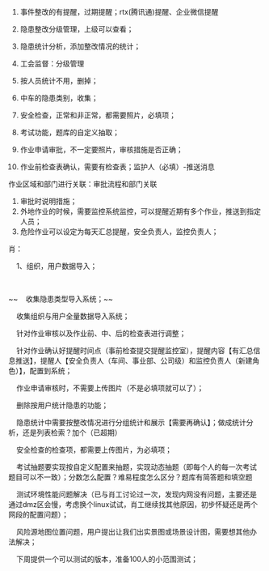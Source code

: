 1.  事件整改的有提醒，过期提醒；rtx(腾讯通)提醒、企业微信提醒
2.  隐患整改分级管理，上级可以查看；
3.  隐患统计分析，添加整改情况的统计；
4.  工会监督：分级管理
5.  按人员统计不用，删掉；
6.  中车的隐患类别，收集；
7.  安全检查，正常和非正常，都需要照片，必填项；
8.  考试功能，题库的自定义抽取；



1.  作业申请审批，不一定要照片，审核措施是否正确；
2.  作业前检查表确认，需要有检查表；监护人（必填）-推送消息

作业区域和部门进行关联：审批流程和部门关联

1.  审批时说明措施；
2.  外地作业的时候，需要监控系统监控，可以提醒近期有多个作业，推送到指定人员；
3.  危险作业可以设定为每天汇总提醒，安全负责人，监控负责人；

肖：

    1、组织，用户数据导入；

    

\~\~    收集隐患类型导入系统；\~\~

    收集组织与用户全量数据导入系统；

    针对作业审核以及作业前、中、后的检查表进行调整；

    针对作业确认好提醒时间点（事前检查提交提醒监控室），提醒内容【有汇总信息推送】，提醒人【安全负责人（车间、事业部、公司级）和监控负责人（新建角色）】，配置到系统；

    作业申请审核时，不需要上传图片（不是必填项就可以了）；

    删除按用户统计隐患的功能；

    隐患统计中需要按整改情况进行分组统计和展示【需要再确认】；做成统计分析，还是列表检索？加个（已超期）

    安全检查的检查项，都需要上传图片，为必填项；

    考试抽题要实现按自定义配置来抽题，实现动态抽题（即每个人的每一次考试题目可以不一致）；分数怎么配置？难易程度怎么区分？题库有简答题和填空题

    测试环境性能问题解决（已与肖工讨论过一次，发现内网没有问题，主要还是通过dmz区会慢，考虑换个linux试试，肖工继续找其他原因，初步怀疑还是两个网段的配置问题）；

    风险源地图位置问题，用户提出让我们出实景图或场景设计图，需要想其他办法解决；

    下周提供一个可以测试的版本，准备100人的小范围测试；

    
